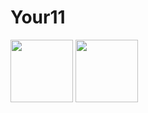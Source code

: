# Your11
<p float="left">
  <img src="https://user-images.githubusercontent.com/20872259/142978233-807aa0be-9edc-4953-a581-ec6c25287a40.jpeg" width="100" />
  <img src="https://user-images.githubusercontent.com/20872259/142978448-1cdb02c3-ab69-4e11-81bd-c40575b4c52c.jpeg" width="100" /> 
</p>
